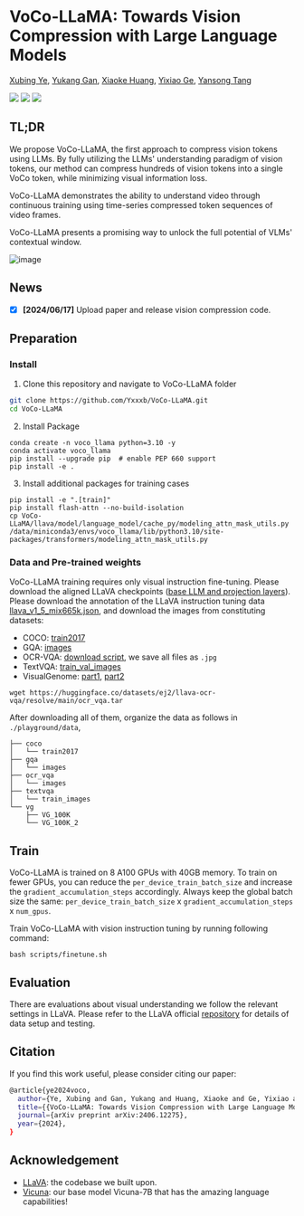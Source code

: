 # VoCo-LLaMA: Towards Vision Compression with Large Language Models

[Xubing Ye](https://yxxxb.github.io/), [Yukang Gan](https://scholar.google.com/citations?user=8rltp9AAAAAJ&hl=zh-CN), [Xiaoke Huang](https://xk-huang.github.io/), [Yixiao Ge](https://geyixiao.com/), [Yansong Tang](https://andytang15.github.io)

<p align="left">
  <a href='https://arxiv.org/abs/2406.12275v2'>
  <img src='https://img.shields.io/badge/Arxiv-2406.12275-A42C25?style=flat&logo=arXiv&logoColor=A42C25'></a> 
  <a href='https://arxiv.org/pdf/2406.12275v2'>
  <img src='https://img.shields.io/badge/Paper-PDF-purple?style=flat&logo=arXiv&logoColor=yellow'></a> 
  <a href='https://yxxxb.github.io/VoCo-LLaMA-page/'>
  <img src='https://img.shields.io/badge/Project-Page-%23df5b46?style=flat&logo=Google%20chrome&logoColor=%23df5b46'></a> 
</p>

## TL;DR

We propose VoCo-LLaMA, the first approach to compress vision tokens using LLMs. By fully utilizing the LLMs' understanding paradigm of vision tokens, our method can compress hundreds of vision tokens into a single VoCo token, while minimizing visual information loss.

VoCo-LLaMA demonstrates the ability to understand video through continuous training using time-series compressed token sequences of video frames.

VoCo-LLaMA presents a promising way to unlock the full potential of VLMs' contextual window.

![image](https://i.imgur.com/wznshA6.jpeg)

## News

- [x] **[2024/06/17]** Upload paper and release vision compression code.

## Preparation

### Install

1. Clone this repository and navigate to VoCo-LLaMA folder

```bash
git clone https://github.com/Yxxxb/VoCo-LLaMA.git
cd VoCo-LLaMA
```

2. Install Package

```Shell
conda create -n voco_llama python=3.10 -y
conda activate voco_llama
pip install --upgrade pip  # enable PEP 660 support
pip install -e .
```

3. Install additional packages for training cases

```
pip install -e ".[train]"
pip install flash-attn --no-build-isolation
cp VoCo-LLaMA/llava/model/language_model/cache_py/modeling_attn_mask_utils.py /data/miniconda3/envs/voco_llama/lib/python3.10/site-packages/transformers/modeling_attn_mask_utils.py
```

### Data and Pre-trained weights

VoCo-LLaMA training requires only visual instruction fine-tuning. Please download the aligned LLaVA checkpoints ([base LLM and projection layers](https://github.com/haotian-liu/LLaVA/blob/main/docs/MODEL_ZOO.md)). Please download the annotation of the LLaVA instruction tuning data [llava_v1_5_mix665k.json](https://huggingface.co/datasets/liuhaotian/LLaVA-Instruct-150K/blob/main/llava_v1_5_mix665k.json), and download the images from constituting datasets:

- COCO: [train2017](http://images.cocodataset.org/zips/train2017.zip)
- GQA: [images](https://downloads.cs.stanford.edu/nlp/data/gqa/images.zip)
- OCR-VQA: [download script](https://drive.google.com/drive/folders/1_GYPY5UkUy7HIcR0zq3ZCFgeZN7BAfm_?usp=sharing), we save all files as `.jpg`
- TextVQA: [train_val_images](https://dl.fbaipublicfiles.com/textvqa/images/train_val_images.zip)
- VisualGenome: [part1](https://cs.stanford.edu/people/rak248/VG_100K_2/images.zip), [part2](https://cs.stanford.edu/people/rak248/VG_100K_2/images2.zip)

```
wget https://huggingface.co/datasets/ej2/llava-ocr-vqa/resolve/main/ocr_vqa.tar
```

After downloading all of them, organize the data as follows in `./playground/data`,

```
├── coco
│   └── train2017
├── gqa
│   └── images
├── ocr_vqa
│   └── images
├── textvqa
│   └── train_images
└── vg
    ├── VG_100K
    └── VG_100K_2
```

## Train

VoCo-LLaMA is trained on 8 A100 GPUs with 40GB memory. To train on fewer GPUs, you can reduce the `per_device_train_batch_size` and increase the `gradient_accumulation_steps` accordingly. Always keep the global batch size the same: `per_device_train_batch_size` x `gradient_accumulation_steps` x `num_gpus`. 

Train VoCo-LLaMA with vision instruction tuning by running following command:

```
bash scripts/finetune.sh
```

## Evaluation

There are evaluations about visual understanding we follow the relevant settings in LLaVA. Please refer to the LLaVA official [repository](https://github.com/haotian-liu/LLaVA/blob/main/docs/Evaluation.md) for details of data setup and testing.

## Citation

If you find this work useful, please consider citing our paper:

```bash
@article{ye2024voco,
  author={Ye, Xubing and Gan, Yukang and Huang, Xiaoke and Ge, Yixiao and Shan, Ying and Tang, Yansong},
  title={{VoCo-LLaMA: Towards Vision Compression with Large Language Models}},
  journal={arXiv preprint arXiv:2406.12275},
  year={2024},
}
```

## 

## Acknowledgement

- [LLaVA](https://github.com/haotian-liu/LLaVA): the codebase we built upon.
- [Vicuna](https://github.com/lm-sys/FastChat): our base model Vicuna-7B that has the amazing language capabilities!



